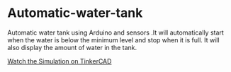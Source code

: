 # Automatic-water-tank
Automatic water tank using Arduino and sensors .It will automatically start when the water is below the minimum level and stop when it is full. It will also display the amount of water in the tank.

<a href= 'https://www.tinkercad.com/things/lm6z9NN0v9I'> Watch the Simulation on TinkerCAD</a>
